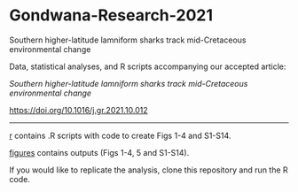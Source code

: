 # Gondwana-Research-2021
Southern higher-latitude lamniform sharks track mid-Cretaceous environmental change

Data, statistical analyses, and R scripts accompanying our accepted article:

*Southern higher-latitude lamniform sharks track mid-Cretaceous environmental change*

https://doi.org/10.1016/j.gr.2021.10.012

---------------------------------------------------------------------------------------

[r](/r) contains .R scripts with code to create Figs 1-4 and S1-S14. 

[figures](/figures) contains outputs (Figs 1-4, 5 and S1-S14).

If you would like to replicate the analysis, clone this repository and run the R code.
